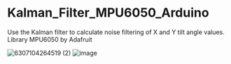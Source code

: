 # Kalman_Filter_MPU6050_Arduino
Use the Kalman filter to calculate noise filtering of X and Y tilt angle values. Library MPU6050 by Adafruit
   
![6307104264519 (2)](https://github.com/user-attachments/assets/63b87b10-2153-470e-96c2-de2bcb5309f7)
   ![image](https://github.com/user-attachments/assets/be4bde5a-e000-40c9-9cdd-77bbdee1fb5e)
